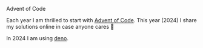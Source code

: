 Advent of Code

Each year I am thrilled to start with [Advent of Code](https://adventofcode.com/).
This year (2024) I share my solutions online in case anyone cares 🤣

In 2024 I am using [deno](https://deno.com/blog/advent-of-code-2024#how-to-submit).
